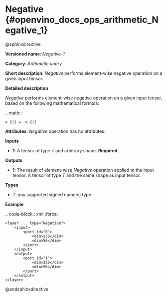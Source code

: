 # Negative  {#openvino_docs_ops_arithmetic_Negative_1}

@sphinxdirective

**Versioned name**: *Negative-1*

**Category**: *Arithmetic unary*

**Short description**: *Negative* performs element-wise negative operation on a given input tensor.

**Detailed description**

*Negative* performs element-wise negative operation on a given input tensor, based on the following mathematical formula:

.. math::

	a_{i} = -a_{i}

**Attributes**: *Negative* operation has no attributes.

**Inputs**

* **1**: A tensor of type *T* and arbitrary shape. **Required.**

**Outputs**

* **1**: The result of element-wise *Negative* operation applied to the input tensor. A tensor of type *T* and the same shape as input tensor.

**Types**

* *T*: any supported signed numeric type.

**Example**

.. code-block::  xml
   :force:

    <layer ... type="Negative">
        <input>
            <port id="0">
                <dim>256</dim>
                <dim>56</dim>
            </port>
        </input>
        <output>
            <port id="1">
                <dim>256</dim>
                <dim>56</dim>
            </port>
        </output>
    </layer>

@endsphinxdirective
